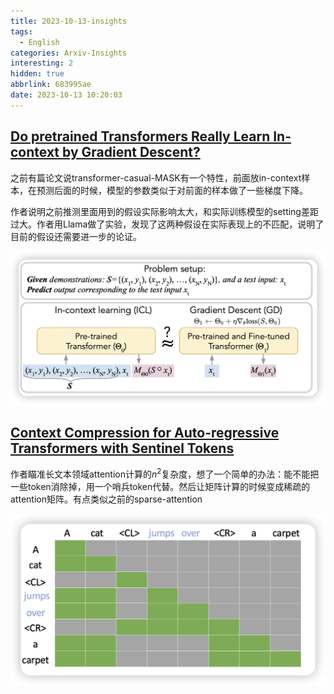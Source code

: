 ```yaml
---
title: 2023-10-13-insights
tags:
  - English
categories: Arxiv-Insights
interesting: 2
hidden: true
abbrlink: 683995ae
date: 2023-10-13 10:20:03
---
```




## [Do pretrained Transformers Really Learn In-context by Gradient Descent?](https://arxiv.org/abs/2310.08540)

之前有篇论文说transformer-casual-MASK有一个特性，前面放in-context样本，在预测后面的时候，模型的参数类似于对前面的样本做了一些梯度下降。

作者说明之前推测里面用到的假设实际影响太大，和实际训练模型的setting差距过大。作者用Llama做了实验，发现了这两种假设在实际表现上的不匹配，说明了目前的假设还需要进一步的论证。

<img src="../../files/images/arxiv-insights/2023-10-13/GD.png">



## [Context Compression for Auto-regressive Transformers with Sentinel Tokens](https://arxiv.org/abs/2310.08152)

作者瞄准长文本领域attention计算的$n^2$复杂度，想了一个简单的办法：能不能把一些token消除掉，用一个哨兵token代替。然后让矩阵计算的时候变成稀疏的attention矩阵。有点类似之前的sparse-attention

<img src="../../files/images/arxiv-insights/2023-10-13/sentinel-token.png">
